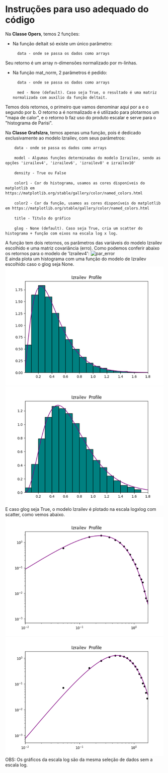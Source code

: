 # Instruções para uso adequado do código 

Na **Classe Opers**, temos 2 funções:  
- Na função deltait só existe um único parâmetro:

        data - onde se passa os dados como arrays  
Seu retorno é um array n-dimensões normalizado por m-linhas.

- Na função mat_norm, 2 parâmetros é pedido:

        data - onde se passa os dados como arrays
        
        med - None (default). Caso seja True, o resultado é uma matriz normalizada com auxílio da função deltait.  
Temos dois retornos, o primeiro que vamos denominar aqui por a e o segundo por b. O retorno a é normalizado e é utilizado para plotarmos um "mapa de calor", e o retorno b faz uso do produto escalar e serve para o "histograma de Parisi".           


Na **Classe GrafsIzra**, temos apenas uma função, pois é dedicado exclusivamente ao modelo Izrailev, com seus parâmetros:  

        data - onde se passa os dados como arrays
        
        model - Algumas funções determinadas do modelo Izrailev, sendo as opções 'izrailev4', 'izrailev6', 'izrailev8' e izrailev10'
        
        density - True ou False
        
        color1 - Cor do histograma, usamos as cores disponíveis do matplotlib em https://matplotlib.org/stable/gallery/color/named_colors.html
        
        color2 - Cor da função, usamos as cores disponíveis do matplotlib em https://matplotlib.org/stable/gallery/color/named_colors.html
        
        title - Título do gráfico
        
        glog - None (default). Caso seja True, cria um scatter do histograma + função com eixos na escala log x log.
        
A função tem dois retornos, os parâmetros das variáveis do modelo Izrailev escolhido e uma matriz covariância (erro). Como podemos conferir abaixo os retornos para o modelo de 'Izrailev4':
![par_error](/img/fig_param_erro.png)  
E ainda plota um histograma com uma função do modelo de Izrailev escolhido caso o glog seja None.
![grafa1](https://github.com/Ell-neto/Statisc_Analy_RL/blob/master/Instruction/img/Figure_1a.png)
![grafb1](https://github.com/Ell-neto/Statisc_Analy_RL/blob/master/Instruction/img/Figure_2a.png)  
E caso glog seja True, o modelo Izrailev é plotado na escala logxlog com scatter, como vemos abaixo.
![grafa2](https://github.com/Ell-neto/Statisc_Analy_RL/blob/master/Instruction/img/Figure_1b.png)
![grafb2](https://github.com/Ell-neto/Statisc_Analy_RL/blob/master/Instruction/img/Figure_2b.png)  
OBS: Os gráficos da escala log são da mesma seleção de dados sem a escala log.

